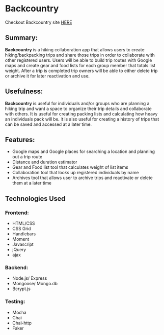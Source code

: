 # Backcountry 

Checkout Backcountry site [HERE](https://protected-beach-53100.herokuapp.com/)

## Summary:

**Backcountry** is a hiking collaboration app that allows users to create hiking/backpacking trips and share those trips in order to collaborate with other registered users. Users will be able to build trip routes with Google maps and create gear and food lists for each group member that totals list weight. After a trip is completed trip owners will be able to either delete trip or archive it for later reactivation and use. 

## Usefulness:

**Backcountry** is useful for individuals and/or groups who are planning a hiking trip and want a space to organize their trip details and collaborate with others. It is useful for creating packing lists and calculating how heavy an individuals pack will be. It is also useful for creating a history of trips that can be saved and accessed at a later time. 

## Features:

- Google maps and Google places for searching a location and planning out a trip route
- Distance and duration estimator
- Gear and Food list tool that calculates weight of list items
- Collaboration tool that looks up registered individuals by name
- Archives tool that allows user to archive trips and reactivate or delete them at a later time

## Technologies Used

### Frontend:
- HTML/CSS
- CSS Grid
- Handlebars 
- Moment
- Javascript
- jQuery
- ajax

### Backend:
- Node.js/ Express
- Mongoose/ Mongo.db
- Bcrypt.js

### Testing:
- Mocha
- Chai
- Chai-http
- Faker
